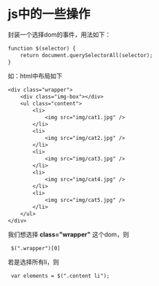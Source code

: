 # js中的一些操作


    
封装一个选择dom的事件，用法如下：

    function $(selector) {
        return document.querySelectorAll(selector);
    }
    
如：html中布局如下

    <div class="wrapper">
        <div class="img-box"></div>
        <ul class="content">
            <li>
                <img src="img/cat1.jpg" />
            </li>
            <li>
                <img src="img/cat2.jpg" />
            </li>
            <li>
                <img src="img/cat3.jpg" />
            </li>
            <li>
                <img src="img/cat4.jpg" />
            </li>
            <li>
                <img src="img/cat5.jpg" />
            </li>
        </ul>
    </div>
    
我们想选择  **class="wrapper"** 这个dom，则

     $(".wrapper")[0]
    
若是选择所有li，则

     var elements = $(".content li");   